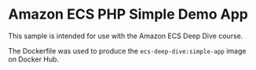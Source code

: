 # Amazon ECS PHP Simple Demo App

This sample is intended for use with the Amazon ECS Deep Dive course.

The Dockerfile was used to produce the `ecs-deep-dive:simple-app` image on Docker Hub.
